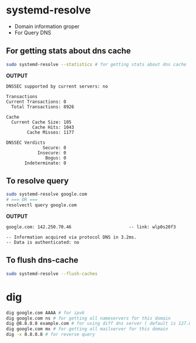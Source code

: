 # systemd-resolve 

- Domain information groper
- For Query DNS

## For getting stats about dns cache

```bash
sudo systemd-resolve --statistics # for getting stats about dns cache
```

**OUTPUT**

```
DNSSEC supported by current servers: no

Transactions              
Current Transactions: 0   
  Total Transactions: 8926
                          
Cache                     
  Current Cache Size: 105 
          Cache Hits: 1043
        Cache Misses: 1177
                          
DNSSEC Verdicts           
              Secure: 0   
            Insecure: 0   
               Bogus: 0   
       Indeterminate: 0   
```

## To resolve query

```bash
sudo systemd-resolve google.com 
# === OR ===
resolvectl query google.com
```

**OUTPUT**

```
google.com: 142.250.70.46                      -- link: wlp0s20f3

-- Information acquired via protocol DNS in 3.2ms.
-- Data is authenticated: no
```

## To flush dns-cache

```bash
sudo systemd-resolve --flush-caches 
```

# dig

```bash
dig google.com AAAA # for ipv6
dig google.com ns # for getting all nameservers for this domain
dig @8.8.8.8 example.com # for using diff dns server ( default is 127.0.0.53:53) 
dig google.com mx # for getting all mailserver for this domain 
dig -x 8.8.8.8 # for reverse query 
```


